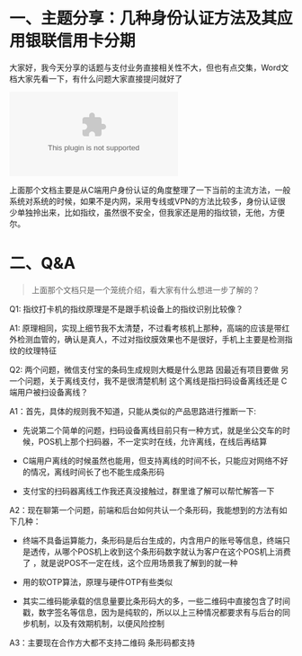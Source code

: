 # 一、主题分享：几种身份认证方法及其应用银联信用卡分期
大家好，我今天分享的话题与支付业务直接相关性不大，但也有点交集，Word文档大家先看一下，有什么问题大家直接提问就好了

  ![20180107_191457](http://wechat.lixf.cn/img/20180107_191457.doc)</br>
  
上面那个文档主要是从C端用户身份认证的角度整理了一下当前的主流方法，一般系统对系统的时候，如果不是内网，采用专线或VPN的方法比较多，身份认证很少单独拎出来，比如指纹，虽然很不安全，但我家还是用的指纹锁，无他，方便尔。

# 二、Q&A
> 上面那个文档只是一个笼统介绍，看大家有什么想进一步了解的？

Q1: 指纹打卡机的指纹原理是不是跟手机设备上的指纹识别比较像？<br>

A1: 原理相同，实现上细节我不太清楚，不过看考核机上那种，高端的应该是带红外检测血管的，确认是真人，不过对指纹膜效果也不是很好，手机上主要是检测指纹的纹理特征<br>

Q2: 两个问题，微信支付宝的条码生成规则大概是什么思路 因最近有项目要做
另一个问题，关于离线支付，我不是很清楚机制 这个离线是指扫码设备离线还是 C端用户被扫设备离线？<br>

A1：首先，具体的规则我不知道，只能从类似的产品思路进行推断一下:
- 先说第二个简单的问题，扫码设备离线目前只有一种方式，就是坐公交车的时候，POS机上那个扫码器，不一定实时在线，允许离线，在线后再结算<br>

- C端用户离线的时候虽然也能用，但支持离线的时间不长，只能应对网络不好的情况，离线时间长了也不能生成条形码
- 支付宝的扫码器离线工作我还真没接触过，群里谁了解可以帮忙解答一下

A2：现在聊第一个问题，前端和后台如何共认一个条形码，我能想到的方法有如下几种：

- 终端不具备运算能力，条形码是后台生成的，内含用户的账号等信息，终端只是透传，从哪个POS机上收到这个条形码数字就认为客户在这个POS机上消费了
，就是说POS不一定在线，这个应用场景我了解到的就一种

- 用的软OTP算法，原理与硬件OTP有些类似

- 其实二维码能承载的信息量要比条形码大的多，一些二维码中直接包含了时间戳，数字签名等信息，因为是纯软的，所以以上三种情况都要求有与后台的同步机制，以及有效期机制，以便风险控制

A3：主要现在合作方大都不支持二维码 条形码都支持